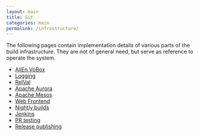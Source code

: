 ```yaml
---
layout: main
title: Git
categories: main
permalink: /infrastructure/
---
```



The following pages contain implementation details of various parts of the
build infrastructure. They are not of general need, but serve as reference to
operate the system.

* <a href="{{site.baseurl}}/infrastructure-alienvobox">AliEn VoBox</a>
* <a href="{{site.baseurl}}/infrastructure-logging">Logging</a>
* <a href="{{site.baseurl}}/infrastructure-relval">RelVal</a>
* <a href="{{site.baseurl}}/infrastructure-aurora">Apache Aurora</a>
* <a href="{{site.baseurl}}/infrastructure-mesos">Apache Mesos</a>
* <a href="{{site.baseurl}}/infrastructure-frontend">Web Frontend</a>
* <a href="{{site.baseurl}}/infrastructure-nightly">Nightly builds</a>
* <a href="{{site.baseurl}}/infrastructure-jenkins">Jenkins</a>
* <a href="{{site.baseurl}}/infrastructure-pr-testing">PR testing</a>
* <a href="{{site.baseurl}}/infrastructure-publisher">Release publishing</a>
